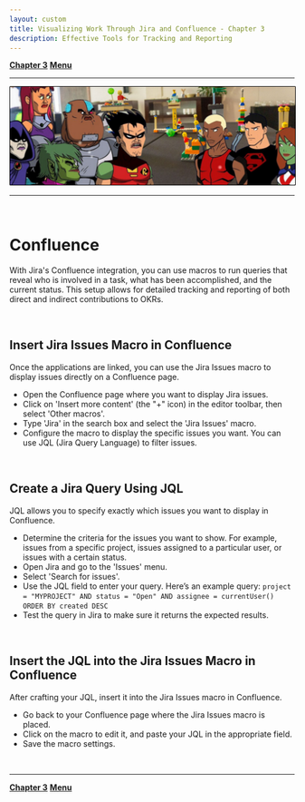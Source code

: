 ```yaml
---
layout: custom
title: Visualizing Work Through Jira and Confluence - Chapter 3
description: Effective Tools for Tracking and Reporting
---
```


<div class="nav-buttons">
  <a href="/pages/okr-chapter-2" class="custom-button right"><strong>Chapter 3</strong></a>
  <a href="/pages/okr" class="custom-button left"><strong>Menu</strong></a>
</div>

---

<img class="myImg" src="../images/lsp/teen-titans-get-serious-lsp.png" alt="teen-titans-get-serious" style="border: 1px solid #000; border-radius: 1px; padding: 0px; cursor: pointer;">

---

<br>

# Confluence

With Jira's Confluence integration, you can use macros to run queries that reveal who is involved in a task, what has been accomplished, and the current status. This setup allows for detailed tracking and reporting of both direct and indirect contributions to OKRs.

<br>

## Insert Jira Issues Macro in Confluence
Once the applications are linked, you can use the Jira Issues macro to display issues directly on a Confluence page.

- Open the Confluence page where you want to display Jira issues.
- Click on 'Insert more content' (the "+" icon) in the editor toolbar, then select 'Other macros'.
- Type 'Jira' in the search box and select the 'Jira Issues' macro.
- Configure the macro to display the specific issues you want. You can use JQL (Jira Query Language) to filter issues.

<br>

## Create a Jira Query Using JQL
JQL allows you to specify exactly which issues you want to display in Confluence.

- Determine the criteria for the issues you want to show. For example, issues from a specific project, issues assigned to a particular user, or issues with a certain status.
- Open Jira and go to the 'Issues' menu.
- Select 'Search for issues'.
- Use the JQL field to enter your query. Here’s an example query:
  ```project = "MYPROJECT" AND status = "Open" AND assignee = currentUser() ORDER BY created DESC```
- Test the query in Jira to make sure it returns the expected results.

<br>

## Insert the JQL into the Jira Issues Macro in Confluence
After crafting your JQL, insert it into the Jira Issues macro in Confluence.

- Go back to your Confluence page where the Jira Issues macro is placed.
- Click on the macro to edit it, and paste your JQL in the appropriate field.
- Save the macro settings.


<br>


---

<div class="nav-buttons">
  <a href="/pages/okr-chapter-2" class="custom-button right"><strong>Chapter 3</strong></a>
  <a href="/pages/okr" class="custom-button left"><strong>Menu</strong></a>
</div>
